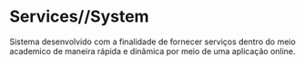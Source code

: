 # Services//System

Sistema desenvolvido com a finalidade de fornecer serviços dentro do meio academico de maneira rápida e dinâmica por meio de uma aplicação online.
